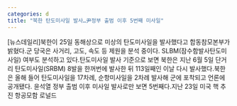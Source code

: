 ```yaml
---
categories: d
title: "북한 탄도미사일 발사…尹정부 출범 이후 5번째 미사일"
---
```

[뉴스데일리]북한이 25일 동해상으로 미상의 탄도미사일을 발사했다고 합동참모본부가 밝혔다.군 당국은 사거리, 고도, 속도 등 제원을 분석 중이다. SLBM(잠수함발사탄도미사일) 여부도 분석하고 있다.탄도미사일 발사 기준으로 보면 북한은 지난 6월 5일 단거리 탄도미사일(SRBM) 8발을 한꺼번에 발사한 뒤 113일째인 이날 다시 발사했다.북한은 올해 들어 탄도미사일을 17차례, 순항미사일을 2차례 발사해 군에 포착되고 언론에 공개됐다. 윤석열 정부 출범 이후 미사일 발사로만 보면 5번째다.지난 23일 미국 핵 추진 항공모함 로널드